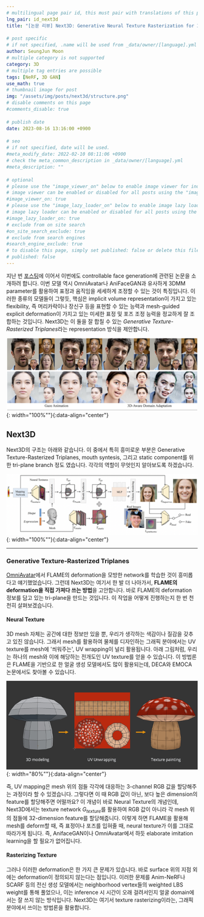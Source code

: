 ```yaml
---
# multilingual page pair id, this must pair with translations of this page. (This name must be unique)
lng_pair: id_next3d
title: "[논문 리뷰] Next3D: Generative Neural Texture Rasterization for 3D-Aware Head Avatars"

# post specific
# if not specified, .name will be used from _data/owner/[language].yml
author: SeungJun Moon
# multiple category is not supported
category: 3D
# multiple tag entries are possible
tags: [NeRF, 3D GAN]
use_math: true
# thumbnail image for post
img: "/assets/img/posts/next3d/structure.png"
# disable comments on this page
#comments_disable: true

# publish date
date: 2023-08-16 13:16:00 +0900

# seo
# if not specified, date will be used.
#meta_modify_date: 2022-02-10 08:11:06 +0900
# check the meta_common_description in _data/owner/[language].yml
#meta_description: ""

# optional
# please use the "image_viewer_on" below to enable image viewer for individual pages or posts (_posts/ or [language]/_posts folders).
# image viewer can be enabled or disabled for all posts using the "image_viewer_posts: true" setting in _data/conf/main.yml.
#image_viewer_on: true
# please use the "image_lazy_loader_on" below to enable image lazy loader for individual pages or posts (_posts/ or [language]/_posts folders).
# image lazy loader can be enabled or disabled for all posts using the "image_lazy_loader_posts: true" setting in _data/conf/main.yml.
#image_lazy_loader_on: true
# exclude from on site search
#on_site_search_exclude: true
# exclude from search engines
#search_engine_exclude: true
# to disable this page, simply set published: false or delete this file
# published: false
---
```


<!-- outline-start -->

지난 번 [포스팅](https://seungjun-moon.github.io/kr/2023-08-02-omni)에 이어서 이번에도 controllable face generation에 관련된 논문을 소개하려 합니다. 이번 모델 역시 OmniAvatar나 AniFaceGAN과 유사하게 3DMM parameter를 활용하여 표정과 움직임을 세세하게 조정할 수 있는 것이 특징입니다. 이러한 종류의 모델들이 그렇듯, 핵심은 implicit volume representation이 가지고 있는 flexibility, 즉 머리카락이나 장신구 등을 표현할 수 있는 능력과 mesh-guided explicit deformation이 가지고 있는 미세한 표정 및 포즈 조정 능력을 정교하게 잘 조합하는 것입니다. Next3D는 이 둘을 잘 합칠 수 있는 *Generative Texture-Rasterized Triplanes*라는 representation 방식을 제안합니다.

![Alt text](/assets/img/posts/next3d/main.png){: width="100%""}{:data-align="center"}

<!-- outline-end -->

## Next3D

Next3D의 구조는 아래와 같습니다. 이 중에서 특히 흥미로운 부분은 Generative Texture-Rasterized Triplanes, mouth syntesis, 그리고 static component를 위한 tri-plane branch 정도 였습니다. 각각의 역할이 무엇인지 알아보도록 하겠습니다.

![Alt text](/assets/img/posts/next3d/structure.png){: width="100%""}{:data-align="center"}

***

### Generative Texture-Rasterized Triplanes

[OmniAvatar]((https://seungjun-moon.github.io/kr/2023-08-02-omni))에서 FLAME의 deformation을 모방한 network를 학습한 것이 흥미롭다고 얘기했었습니다. 그런데 Next3D는 여기서 한 발 더 나아가서, **FLAME의 deformation을 직접 가져다 쓰는 방법**을 고안합니다. 바로 FLAME의 deformation 정보를 담고 있는 tri-plane을 만드는 것입니다. 이 작업을 어떻게 진행하는지 한 번 천천히 살펴보겠습니다.

#### Neural Texture

3D mesh 자체는 공간에 대한 정보만 있을 뿐, 우리가 생각하는 색감이나 질감을 갖추고 있진 않습니다. 그래서 mesh를 활용하여 물체를 디자인하는 그래픽 분야에서는 UV texture를 mesh에 '씌워주는', UV wrapping이 널리 활용됩니다. 아래 그림처럼, 우리는 하나의 mesh와 이에 해당하는 전개도인 UV texture를 얻을 수 있습니다. 이 방법론은 FLAME을 기반으로 한 얼굴 생성 모델에서도 많이 활용되는데, DECA와 EMOCA 논문에서도 찾아볼 수 있습니다.

![Alt text](/assets/img/posts/next3d/uvmap.png){: width="80%""}{:data-align="center"}

즉, UV mapping은 mesh 위의 점들 각각에 대응하는 3-channel RGB 값을 할당해주는 과정이라 할 수 있겠습니다. 그렇다면 이 때 RGB 값이 아닌, 보다 높은 dimension의 feature를 할당해주면 어떨까요? 이 개념이 바로 Neural Texture의 개념인데, Next3D에서는 texture network $G_{texture}$를 활용하여 RGB 값이 아니라 각 mesh 위의 점들에 32-dimension feature를 할당해줍니다.
이렇게 하면 FLAME을 활용해 mesh를 deform할 때, 즉 표정이나 포즈를 입혀줄 때, neural texture가 이를 그대로 따라가게 됩니다. 즉, AnifaceGAN이나 OmniAvatar에서 하듯 elaborate imitation learning을 할 필요가 없어집니다.

#### Rasterizing Texture

그러나 이러한 deformation은 한 가지 큰 문제가 있습니다. 바로 surface 위의 지점 외에는 deformation이 정의되지 않는다는 점입니다. 이러한 문제를 Anim-NeRF나 SCARF 등의 전신 생성 모델에서는 neighborhood vertex들의 weighted LBS weight를 통해 풀었으나, 이는 inference 시 시간이 오래 걸려서인지 얼굴 domain에서는 잘 쓰지 않는 방식입니다. Next3D는 여기서 texture rasterizing이라는, 그래픽 분야에서 쓰이는 방법론을 활용합니다.
